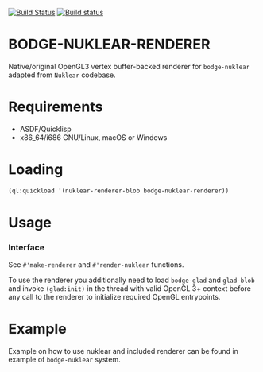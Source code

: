 [![Build Status](https://travis-ci.org/borodust/bodge-nuklear-renderer.svg)](https://travis-ci.org/borodust/bodge-nuklear-renderer) [![Build status](https://ci.appveyor.com/api/projects/status/di06oa6mp64el65a?svg=true)](https://ci.appveyor.com/project/borodust/bodge-nuklear-renderer)

# BODGE-NUKLEAR-RENDERER

Native/original OpenGL3 vertex buffer-backed renderer for `bodge-nuklear`
adapted from `Nuklear` codebase.

# Requirements

* ASDF/Quicklisp
* x86_64/i686 GNU/Linux, macOS or Windows

# Loading
```lisp
(ql:quickload '(nuklear-renderer-blob bodge-nuklear-renderer))
```

# Usage

### Interface
See `#'make-renderer` and `#'render-nuklear` functions.

To use the renderer you additionally need to load `bodge-glad` and `glad-blob`
and invoke `(glad:init)` in the thread with valid OpenGL 3+ context before any
call to the renderer to initialize required OpenGL entrypoints.

# Example
Example on how to use nuklear and included renderer can be found in example of
`bodge-nuklear` system.

